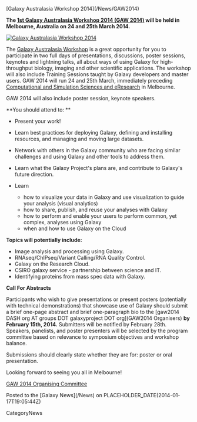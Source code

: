 <div class='newsItemHeader'>[Galaxy Australasia Workshop 2014](/News/GAW2014)</div>

**The [1st Galaxy Australasia Workshop 2014 (GAW 2014)](/Events/GAW2014) will be held in Melbourne, Australia on 24 and 25th March 2014.** 

<div class='right'><a href='/Events/GAW2014'><img src='/Events/GAW2014/MCC.png' alt='Galaxy Australasia Workshop 2014' /></a></div>

The [Galaxy Australasia Workshop](/Events/GAW2014) is a great opportunity for you to participate in two full days of presentations, discussions, poster sessions, keynotes and lightning talks, all about ways of using Galaxy for high-throughput biology, imaging and other scientific applications. The workshop will also include Training Sessions taught by Galaxy developers and master users.  GAW 2014 will run 24 and 25th March, immediately preceding [Computational and Simulation Sciences and eResearch](http://wp.csiro.au/css/) in Melbourne.

GAW 2014 will also include poster session, keynote speakers.

**You should attend to: **

* Present your work!

* Learn best practices for deploying Galaxy, defining and installing resources, and managing and moving large datasets.

* Network with others in the Galaxy community who are facing similar challenges and using Galaxy and other tools to address them.

* Learn what the Galaxy Project's plans are, and contribute to Galaxy's future direction.

* Learn
  * how to visualize your data in Galaxy and use visualization to guide your analysis (visual analytics)
  * how to share, publish, and reuse your analyses with Galaxy
  * how to perform and enable your users to perform common, yet complex, analyses using Galaxy
  * when and how to use Galaxy on the Cloud

**Topics will potentially include:**
* Image analysis and processing using Galaxy.
* RNAseq/ChIPseq/Variant Calling/RNA Quality Control.
* Galaxy on the Research Cloud.
* CSIRO galaxy service - partnership between science and IT.
* Identifying proteins from mass spec data with Galaxy.


**Call For Abstracts**

Participants who wish to give presentations or present posters (potentially with technical demonstrations) that showcase use of Galaxy should submit a brief one-page abstract and brief one-paragraph bio to the [gaw2014 DASH org AT groups DOT galaxyproject DOT org](GAW2014 Organisers) **by February 15th, 2014.** Submitters will be notified by February 28th. Speakers, panelists, and poster presenters will be selected by the program committee based on relevance to symposium objectives and workshop balance. 

Submissions should clearly state whether they are for: poster or oral presentation. 

Looking forward to seeing you all in Melbourne!

[GAW 2014 Organising Committee](/Events/GAW2014#organising-committee)

<div class='newsItemFooter'>Posted to the [Galaxy News](/News) on PLACEHOLDER_DATE(2014-01-17T19:05:44Z)</div>

CategoryNews

